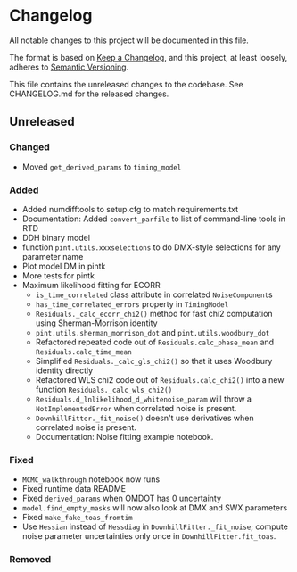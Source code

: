 # Changelog
All notable changes to this project will be documented in this file.

The format is based on [Keep a Changelog](https://keepachangelog.com/en/1.0.0/),
and this project, at least loosely, adheres to [Semantic Versioning](https://semver.org/spec/v2.0.0.html).

This file contains the unreleased changes to the codebase. See CHANGELOG.md for
the released changes.

## Unreleased
### Changed
- Moved `get_derived_params` to `timing_model`
### Added
- Added numdifftools to setup.cfg to match requirements.txt
- Documentation: Added `convert_parfile` to list of command-line tools in RTD
- DDH binary model
- function `pint.utils.xxxselections` to do DMX-style selections for any parameter name
- Plot model DM in pintk
- More tests for pintk
- Maximum likelihood fitting for ECORR
    - `is_time_correlated` class attribute in correlated `NoiseComponent`s
    - `has_time_correlated_errors` property in `TimingModel`
    - `Residuals._calc_ecorr_chi2()` method for fast chi2 computation using Sherman-Morrison identity
    - `pint.utils.sherman_morrison_dot` and `pint.utils.woodbury_dot`
    - Refactored repeated code out of `Residuals.calc_phase_mean` and `Residuals.calc_time_mean`
    - Simplified `Residuals._calc_gls_chi2()` so that it uses Woodbury identity directly
    - Refactored WLS chi2 code out of `Residuals.calc_chi2()` into a new function `Residuals._calc_wls_chi2()`
    - `Residuals.d_lnlikelihood_d_whitenoise_param` will throw a `NotImplementedError` when correlated noise is present.
    - `DownhillFitter._fit_noise()` doesn't use derivatives when correlated noise is present.
    - Documentation: Noise fitting example notebook.
### Fixed
- `MCMC_walkthrough` notebook now runs
- Fixed runtime data README 
- Fixed `derived_params` when OMDOT has 0 uncertainty
- `model.find_empty_masks` will now also look at DMX and SWX parameters
- Fixed `make_fake_toas_fromtim`
- Use `Hessian` instead of `Hessdiag` in `DownhillFitter._fit_noise`; compute noise parameter uncertainties only once in `DownhillFitter.fit_toas`.
### Removed
